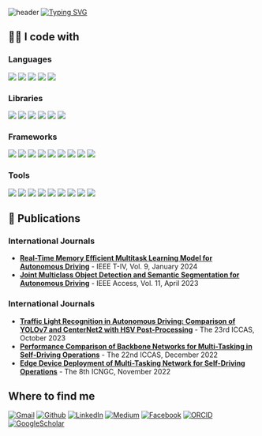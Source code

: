 ![header](https://capsule-render.vercel.app/api?type=slice&height=200&color=2C7865&text=Hello,%20I%20am%20Shokhrukh%20M.&section=header&reversal=false&textBg=false&fontColor=2C7865&fontAlign=50&fontSize=60&animation=twinkling&strokeWidth=1&stroke=FFFFFF&descAlign=31&desc=Machine%20Learning%20Engineer%20|%20Data%20Scientist&descAlignY=67)
[![Typing SVG](https://readme-typing-svg.demolab.com?font=Fira+Code&size=25&pause=1000&color=2C7865&center=true&random=false&width=870&height=100&lines=Python+%7C+C%2B%2B+%7C+JavaScript+%7C+C%23+%7C+Dart;Machine+Learning+%7C+Deep+Learning+%7C+Data+Science)](https://git.io/typing-svg)

## 👨‍💻 I code with
### Languages
<p>
  <a href="https://www.python.org/" target="_blank"><img src="https://img.shields.io/badge/Python-3776AB?style=for-the-badge&logo=Python&logoColor=white"/></a> 
  <img src="https://img.shields.io/badge/-C++-000000?style=for-the-badge&logo=c%2B%2B&logoColor=white" />
  <img src="https://img.shields.io/badge/Javascript-FCC624?style=for-the-badge&logo=javascript&logoColor=white" />
  <img src="https://img.shields.io/badge/-C%23-1C1678?style=for-the-badge&logo=C%23&logoColor=white" />
  <img src="https://img.shields.io/badge/Dart-1679AB?style=for-the-badge&logo=dart&logoColor=white"/>
</p>

### Libraries
<p>
  <img src="https://img.shields.io/badge/Numpy-777BB4?style=for-the-badge&logo=numpy&logoColor=white"/>
  <img src="https://img.shields.io/badge/OpenCV-27338e?style=for-the-badge&logo=OpenCV&logoColor=white"/>
  <img src="https://img.shields.io/badge/Qt-41CD52?style=for-the-badge&logo=qt&logoColor=white"/>
  <img src="https://img.shields.io/badge/Pandas-2C2D72?style=for-the-badge&logo=pandas&logoColor=white"/>
  <img src="https://img.shields.io/badge/Json-5E5C5C?style=for-the-badge&logo=json&logoColor=white"/>
  <img src="https://img.shields.io/badge/Plotly-239120?style=for-the-badge&logo=plotly&logoColor=white"/>
</p>

### Frameworks
<p>
  <img src="https://img.shields.io/badge/PyTorch-EE4C2C?style=for-the-badge&logo=pytorch&logoColor=white"/>
  <img src="https://img.shields.io/badge/TensorFlow-FF6F00?style=for-the-badge&logo=tensorflow&logoColor=white"/>
  <img src="https://img.shields.io/badge/Keras-FF0000?style=for-the-badge&logo=keras&logoColor=white"/>
  <img src="https://img.shields.io/badge/Lightning-792DE4?style=for-the-badge&logo=lightning&logoColor=white" />
  <img src="https://img.shields.io/badge/Streamlit-FF4B4B?style=for-the-badge&logo=Streamlit&logoColor=white"/>
  <img src="https://img.shields.io/badge/ChatGPT-74aa9c?style=for-the-badge&logo=openai&logoColor=white" />
  <img src="https://img.shields.io/badge/-NPM-CB3837?style=for-the-badge&logo=npm&logoColor=white" />
  <img src="https://img.shields.io/badge/-Nodejs-43853d?style=for-the-badge&logo=Node.js&logoColor=white" />
  <img src="https://img.shields.io/badge/Jupyter-F37626.svg?&style=for-the-badge&logo=Jupyter&logoColor=white" />

</p>

### Tools
<p>
  <img src="https://img.shields.io/badge/-Git-F05032?style=for-the-badge&logo=git&logoColor=white" />
  <img src="https://img.shields.io/badge/-Docker-46a2f1?style=for-the-badge&logo=docker&logoColor=white" />
  <img src="https://img.shields.io/badge/Conda-342B029.svg?&style=for-the-badge&logo=anaconda&logoColor=white" />
  <img src="https://img.shields.io/badge/-Google_Cloud_Platform-1a73e8?style=for-the-badge&logo=google-cloud&logoColor=white" />
  <img src="https://img.shields.io/badge/Weights_&_Biases-FFBE00?style=for-the-badge&logo=WeightsAndBiases&logoColor=white"/>
  <img src="https://img.shields.io/badge/MySQL-005C84?style=for-the-badge&logo=mysql&logoColor=white" />
  <img src="https://img.shields.io/badge/-Github_Actions-2088FF?style=for-the-badge&logo=github-actions&logoColor=white" />
  <img src="https://img.shields.io/badge/-HTML5-E34F26?style=for-the-badge&logo=html5&logoColor=white" />
  <img src="https://img.shields.io/badge/-MongoDB-13aa52?style=for-the-badge&logo=mongodb&logoColor=white" />
</p>

## 📝 Publications
### International Journals
- [**Real-Time Memory Efficient Multitask Learning Model for Autonomous Driving**](https://ieeexplore.ieee.org/abstract/document/10109860) - IEEE T-IV, Vol. 9, January 2024
- [**Joint Multiclass Object Detection and Semantic Segmentation for Autonomous Driving**](https://ieeexplore.ieee.org/abstract/document/10098794) - IEEE Access, Vol. 11, April 2023

### International Journals
- [**Traffic Light Recognition in Autonomous Driving: Comparison of YOLOv7 and CenterNet2 with HSV Post-Processing**](https://ieeexplore.ieee.org/abstract/document/10317045) - The 23rd ICCAS, October 2023
- [**Performance Comparison of Backbone Networks for Multi-Tasking in Self-Driving Operations**](https://ieeexplore.ieee.org/abstract/document/10003816) - The 22nd ICCAS, December 2022
- [**Edge Device Deployment of Multi-Tasking Network for Self-Driving Operations**](https://www.earticle.net/Article/A419744) - The 8th ICNGC, November 2022

## Where to find me
<p>
  <a href="mailto:shoxamiraliyev@gmail.com" target="_blank"><img alt="Gmail" src="https://img.shields.io/badge/Gmail-D14836?style=for-the-badge&logo=gmail&logoColor=white" /></a> 
  <a href="https://github.com/shoxa-mir" target="_blank"><img alt="Github" src="https://img.shields.io/badge/GitHub-%2312100E.svg?&style=for-the-badge&logo=Github&logoColor=white" /></a> 
  <a href="https://www.linkedin.com/in/shokhrukh-miraliev" target="_blank"><img alt="LinkedIn" src="https://img.shields.io/badge/linkedin-%230077B5.svg?&style=for-the-badge&logo=linkedin&logoColor=white" /></a> 
  <a href="https://medium.com/@shoxamiraliev" target="_blank"><img alt="Medium" src="https://img.shields.io/badge/medium-%2312100E.svg?&style=for-the-badge&logo=medium&logoColor=white" /></a>
  <a href="https://facebook.com/shoxa.miraliev" target="_blank"><img alt="Facebook" src="https://img.shields.io/badge/Facebook-1877F2?style=for-the-badge&logo=facebook&logoColor=white" /></a>
  <a href="https://orcid.org/0009-0003-2995-561X" target="_blank"><img alt="ORCID" src="https://img.shields.io/badge/orcid-A6CE39?style=for-the-badge&logo=orcid&logoColor=white" /></a>
  <a href="https://scholar.google.com/citations?user=Ta19ulQAAAAJ" target="_blank"><img alt="GoogleScholar" src="https://img.shields.io/badge/Google_Scholar-4285F4?style=for-the-badge&logo=google-scholar&logoColor=white" /></a>
</p>
